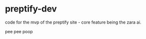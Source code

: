 # preptify-dev
code for the mvp of the preptify site - core feature being the zara ai.

pee pee poop
